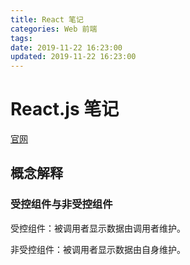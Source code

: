 ```yaml
---
title: React 笔记
categories: Web 前端
tags: 
date: 2019-11-22 16:23:00
updated: 2019-11-22 16:23:00
---
```

# React.js 笔记

[官网](https://reactjs.org/)
## 概念解释

### 受控组件与非受控组件

受控组件：被调用者显示数据由调用者维护。

非受控组件：被调用者显示数据由自身维护。

